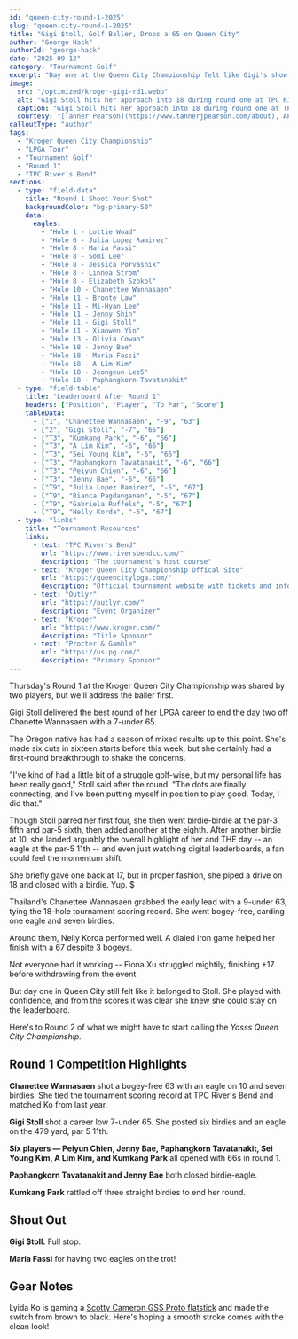 ```yaml
---
id: "queen-city-round-1-2025"
slug: "queen-city-round-1-2025"
title: "Gigi $toll, Golf Baller, Drops a 65 on Queen City"
author: "George Hack"
authorId: "george-hack"
date: "2025-09-12"
category: "Tournament Golf"
excerpt: "Day one at the Queen City Championship felt like Gigi's show."
image:
  src: "/optimized/kroger-gigi-rd1.webp"
  alt: "Gigi Stoll hits her approach into 18 during round one at TPC River's Bend"
  caption: "Gigi Stoll hits her approach into 18 during round one at TPC River's Bend"
  courtesy: "[Tanner Pearson](https://www.tannerjpearson.com/about), AP"
calloutType: "author"
tags:
  - "Kroger Queen City Championship"
  - "LPGA Tour"
  - "Tournament Golf"
  - "Round 1"
  - "TPC River's Bend"
sections:
  - type: "field-data"
    title: "Round 1 Shoot Your Shot"
    backgroundColor: "bg-primary-50"
    data:
      eagles:
        - "Hole 1 - Lottie Woad"
        - "Hole 6 - Julia Lopez Ramirez"
        - "Hole 8 - Maria Fassi"
        - "Hole 8 - Somi Lee"
        - "Hole 8 - Jessica Porvasnik"
        - "Hole 8 - Linnea Strom"
        - "Hole 8 - Elizabeth Szokol"
        - "Hole 10 - Chanettee Wannasaen"
        - "Hole 11 - Bronte Law"
        - "Hole 11 - Mi-Hyan Lee"
        - "Hole 11 - Jenny Shin"
        - "Hole 11 - Gigi Stoll"
        - "Hole 11 - Xiaowen Yin"
        - "Hole 13 - Olivia Cowan"
        - "Hole 18 - Jenny Bae"
        - "Hole 18 - Maria Fassi"
        - "Hole 18 - A Lim Kim"
        - "Hole 18 - Jeongeun Lee5"
        - "Hole 18 - Paphangkorn Tavatanakit"
  - type: "field-table"
    title: "Leaderboard After Round 1"
    headers: ["Position", "Player", "To Par", "Score"]
    tableData:
      - ["1", "Chanettee Wannasaen", "-9", "63"]
      - ["2", "Gigi Stoll", "-7", "65"]
      - ["T3", "Kumkang Park", "-6", "66"]
      - ["T3", "A Lim Kim", "-6", "66"]
      - ["T3", "Sei Young Kim", "-6", "66"]
      - ["T3", "Paphangkorn Tavatanakit", "-6", "66"]
      - ["T3", "Peiyun Chien", "-6", "66"]
      - ["T3", "Jenny Bae", "-6", "66"]
      - ["T9", "Julia Lopez Ramirez", "-5", "67"]
      - ["T9", "Bianca Pagdanganan", "-5", "67"]
      - ["T9", "Gabriela Ruffels", "-5", "67"]
      - ["T9", "Nelly Korda", "-5", "67"]
  - type: "links"
    title: "Tournament Resources"
    links:
      - text: "TPC River's Bend"
        url: "https://www.riversbendcc.com/"
        description: "The tournament's host course"
      - text: "Kroger Queen City Championship Offical Site"
        url: "https://queencitylpga.com/"
        description: "Official tournament website with tickets and information"
      - text: "Outlyr"
        url: "https://outlyr.com/"
        description: "Event Organizer"
      - text: "Kroger"
        url: "https://www.kroger.com/"
        description: "Title Sponsor"
      - text: "Procter & Gamble"
        url: "https://us.pg.com/"
        description: "Primary Sponsor"
---
```


Thursday's Round 1 at the Kroger Queen City Championship was shared by two players, but we'll address the baller first.

Gigi Stoll delivered the best round of her LPGA career to end the day two off Chanette Wannasaen with a 7-under 65.

The Oregon native has had a season of mixed results up to this point. She's made six cuts in sixteen starts before this week, but she certainly had a first-round breakthrough to shake the concerns.

"I've kind of had a little bit of a struggle golf-wise, but my personal life has been really good," Stoll said after the round. "The dots are finally connecting, and I've been putting myself in position to play good. Today, I did that."

Though Stoll parred her first four, she then went birdie-birdie at the par-3 fifth and par-5 sixth, then added another at the eighth. After another birdie at 10, she landed arguably the overall highlight of her and THE day -- an eagle at the par-5 11th -- and even just watching digital leaderboards, a fan could feel the momentum shift.

She briefly gave one back at 17, but in proper fashion, she piped a drive on 18 and closed with a birdie. Yup. $

Thailand's Chanettee Wannasaen grabbed the early lead with a 9-under 63, tying the 18-hole tournament scoring record. She went bogey-free, carding one eagle and seven birdies.

Around them, Nelly Korda performed well. A dialed iron game helped her finish with a 67 despite 3 bogeys.

Not everyone had it working -- Fiona Xu struggled mightily, finishing +17 before withdrawing from the event.

But day one in Queen City still felt like it belonged to Stoll. She played with confidence, and from the scores it was clear she knew she could stay on the leaderboard.

Here's to Round 2 of what we might have to start calling the *Yasss Queen City Championship.*

## Round 1 Competition Highlights

**Chanettee Wannasaen** shot a bogey-free 63 with an eagle on 10 and seven birdies. She tied the tournament scoring record at TPC River's Bend and matched Ko from last year.

**Gigi Stoll** shot a career low 7-under 65. She posted six birdies and an eagle on the 479 yard, par 5 11th.

**Six players — Peiyun Chien, Jenny Bae, Paphangkorn Tavatanakit, Sei Young Kim, A Lim Kim, and Kumkang Park** all opened with 66s in round 1.

**Paphangkorn Tavatanakit and Jenny Bae** both closed birdie-eagle.

**Kumkang Park** rattled off three straight birdies to end her round.

## Shout Out

**Gigi $toll.** Full stop.

**Maria Fassi** for having two eagles on the trot!

## Gear Notes

Lyida Ko is gaming a [Scotty Cameron GSS Proto flatstick](https://www.scottycameron.com/authentication/registry/Details.aspx?rn=A035684) and made the switch from brown to black. Here's hoping a smooth stroke comes with the clean look!
